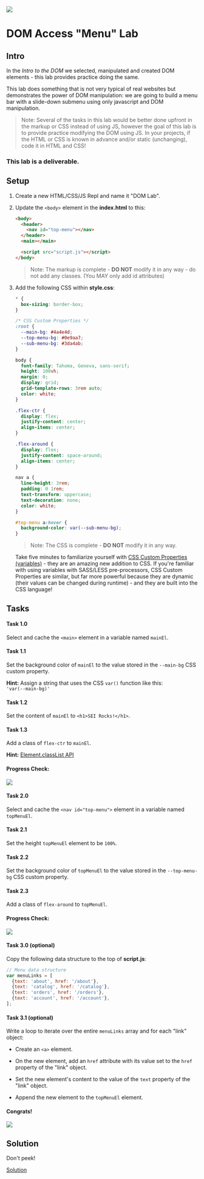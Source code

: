 
<img src="https://i.imgur.com/Hd9hIsT.jpg">

# DOM Access "Menu" Lab

## Intro

In the _Intro to the DOM_ we selected, manipulated and created DOM elements - this lab provides practice doing the same.

This lab does something that is not very typical of real websites but demonstrates the power of DOM manipulation: we are going to build a menu bar with a slide-down submenu using only javascript and DOM manipulation.

> Note:  Several of the tasks in this lab would be better done upfront in the markup or CSS instead of using JS, however the goal of this lab is to provide practice modifying the DOM using JS. In your projects, if the HTML or CSS is known in advance and/or static (unchanging), code it in HTML and CSS!

### This lab is a deliverable.

## Setup

1. Create a new HTML/CSS/JS Repl and name it "DOM Lab".

2. Update the `<body>` element in the **index.html** to this:

	```html
	<body>
	  <header>
	    <nav id="top-menu"></nav>
	  </header>
	  <main></main>
	
	  <script src="script.js"></script>
	</body>
	```

	> Note: The markup is complete - **DO NOT** modify it in any way - do not add any classes. (You MAY only add id attributes)

3. Add the following CSS within **style.css**:

	```css
	* {
	  box-sizing: border-box;
	}
	
	/* CSS Custom Properties */
	:root {
	  --main-bg: #4a4e4d;
	  --top-menu-bg: #0e9aa7;
	  --sub-menu-bg: #3da4ab;
	}
	
	body {
	  font-family: Tahoma, Geneva, sans-serif;
	  height: 100vh;
	  margin: 0;
	  display: grid;
	  grid-template-rows: 3rem auto;
	  color: white;
	}
	
	.flex-ctr {
	  display: flex;
	  justify-content: center;
	  align-items: center;
	}
	
	.flex-around {
	  display: flex;
	  justify-content: space-around;
	  align-items: center;
	}
	
	nav a {
	  line-height: 3rem;
	  padding: 0 1rem;
	  text-transform: uppercase;
	  text-decoration: none;
	  color: white;
	}
	
	#top-menu a:hover {
	  background-color: var(--sub-menu-bg);
	}
	```

	> Note: The CSS is complete - **DO NOT** modify it in any way.
	
	Take five minutes to familiarize yourself with [CSS Custom Properties (variables)](https://developer.mozilla.org/en-US/docs/Web/CSS/Using_CSS_custom_properties) - they are an amazing new addition to CSS. If you're familiar with using variables with SASS/LESS pre-processors, CSS Custom Properties are similar, but far more powerful because they are dynamic (their values can be changed during runtime) - and they are built into the CSS language!

## Tasks

#### Task 1.0

Select and cache the `<main>` element in a variable named `mainEl`.

#### Task 1.1

Set the background color of `mainEl` to the value stored in the `--main-bg` CSS custom property.

**Hint:** Assign a string that uses the CSS `var()` function like this:<br>`'var(--main-bg)'`

#### Task 1.2

Set the content of `mainEl` to `<h1>SEI Rocks!</h1>`.

#### Task 1.3

Add a class of `flex-ctr` to `mainEl`.

**Hint:** [Element.classList API](https://developer.mozilla.org/en-US/docs/Web/API/Element/classList)

#### Progress Check:

<img src="https://i.imgur.com/6y10M6X.png">

#### Task 2.0

Select and cache the `<nav id="top-menu">` element in a variable named `topMenuEl`.

#### Task 2.1

Set the height `topMenuEl` element to be `100%`.

#### Task 2.2

Set the background color of `topMenuEl` to the value stored in the `--top-menu-bg` CSS custom property.

#### Task 2.3

Add a class of `flex-around` to `topMenuEl`.

#### Progress Check:

<img src="https://i.imgur.com/tzYjw8n.png">

#### Task 3.0 (optional)

Copy the following data structure to the top of **script.js**:

```js
// Menu data structure
var menuLinks = [
  {text: 'about', href: '/about'},
  {text: 'catalog', href: '/catalog'},
  {text: 'orders', href: '/orders'},
  {text: 'account', href: '/account'},
];
```

#### Task 3.1 (optional)

Write a loop to iterate over the entire `menuLinks` array and for each "link" object:

- Create an `<a>` element.

- On the new element, add an `href` attribute with its value set to the `href` property of the "link" object.

- Set the new element's content to the value of the `text` property of the "link" object.

- Append the new element to the `topMenuEl` element.

#### Congrats!

<img src="https://i.imgur.com/pWu6yHO.png">

## Solution

Don't peek!

[Solution](https://repl.it/@jim_clark/DOM-Menu-Lab-Part-1)

